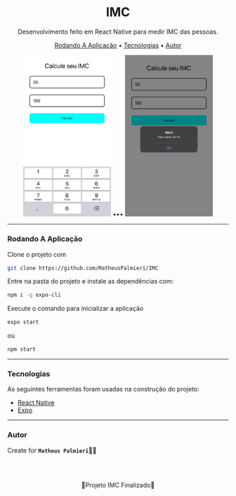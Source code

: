 <!-- Título -->

<h1 align="center">IMC</h1>

<!-- Descrição -->

<p align="center">Desenvolvimento feito em React Native para medir IMC das pessoas.</p>

<!-- Súmario -->

<p align="center">
 <a href="#rodando-a-aplicação">Rodando A Aplicação</a> •
 <a href="#tecnologias">Tecnologias</a> •
 <a href="#autor">Autor</a>
</p>

<div align="center">
    <img src="assets/preview00.jpeg" width="200">
    •••
    <img src="assets/preview01.jpeg" width="200">
</div>

---

### Rodando A Aplicação

Clone o projeto com

```sh
git clone https://github.com/MatheusPalmieri/IMC
```

Entre na pasta do projeto e instale as dependências com:

```sh
npm i -g expo-cli
```

Execute o comando para inicializar a aplicação

```sh
expo start
```
ou

```sh
npm start
```

---

### Tecnologias

As seguintes ferramentas foram usadas na construção do projeto:

- [React Native](https://reactnative.dev/)
- [Expo](https://expo.dev/)

---

### Autor

Create for <b>`Matheus Palmieri`</b>👨‍💻

<br>
<br>

<p align="center">🎉Projeto IMC Finalizado🚀</p>

